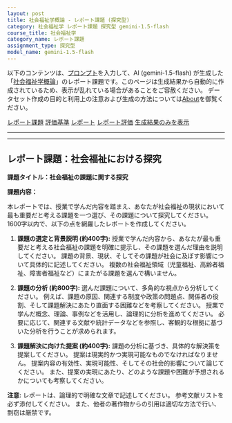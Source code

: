 ```yaml
---
layout: post
title: 社会福祉学概論 - レポート課題 (探究型)
category: 社会福祉学 レポート課題 探究型 gemini-1.5-flash
course_title: 社会福祉学
category_name: レポート課題
assignment_type: 探究型
model_name: gemini-1.5-flash
---
```


以下のコンテンツは、[プロンプト](https://github.com/takedatoshiyuki/synthetic_assignments/tree/main/generated/社会福祉学/gemini-1.5-flash/prompt_レポート課題-探究型.md)を入力して、AI (gemini-1.5-flash) が生成した「[社会福祉学概論](/contents/社会福祉学/)」のレポート課題です。このページは生成結果から自動的に作成されているため、表示が乱れている場合があることをご容赦ください。
データセット作成の目的と利用上の注意および生成の方法については[About](/About)を御覧ください。

[レポート課題](../レポート課題-探究型)
[評価基準](../評価基準-探究型)
[レポート](../レポート-探究型)
[レポート評価](../レポート評価-探究型)
[生成結果のみを表示](https://github.com/takedatoshiyuki/synthetic_assignments/tree/main/generated/社会福祉学/gemini-1.5-flash/レポート課題-探究型.md)
  

***
***
  
## レポート課題：社会福祉における探究

**課題タイトル：社会福祉の課題に関する探究**

**課題内容：**

本レポートでは、授業で学んだ内容を踏まえ、あなたが社会福祉の現状において最も重要だと考える課題を一つ選び、その課題について探究してください。  1600字以内で、以下の点を網羅したレポートを作成してください。

1. **課題の選定と背景説明 (約400字):**  授業で学んだ内容から、あなたが最も重要だと考える社会福祉の課題を明確に提示し、その課題を選んだ理由を説明してください。  課題の背景、現状、そしてその課題が社会に及ぼす影響について具体的に記述してください。  複数の社会福祉領域（児童福祉、高齢者福祉、障害者福祉など）にまたがる課題を選んで構いません。

2. **課題の分析 (約800字):** 選んだ課題について、多角的な視点から分析してください。  例えば、課題の原因、関連する制度や政策の問題点、関係者の役割、そして課題解決にあたり直面する困難などを考察してください。  授業で学んだ概念、理論、事例などを活用し、論理的に分析を進めてください。  必要に応じて、関連する文献や統計データなどを参照し、客観的な根拠に基づいた分析を行うことが求められます。

3. **課題解決に向けた提案 (約400字):**  課題の分析に基づき、具体的な解決策を提案してください。  提案は現実的かつ実現可能なものでなければなりません。  提案内容の有効性、実現可能性、そしてその社会的影響について論じてください。  また、提案の実現にあたり、どのような課題や困難が予想されるかについても考察してください。


**注意:**  レポートは、論理的で明確な文章で記述してください。  参考文献リストを必ず添付してください。  また、他者の著作物からの引用は適切な方法で行い、剽窃は厳禁です。
